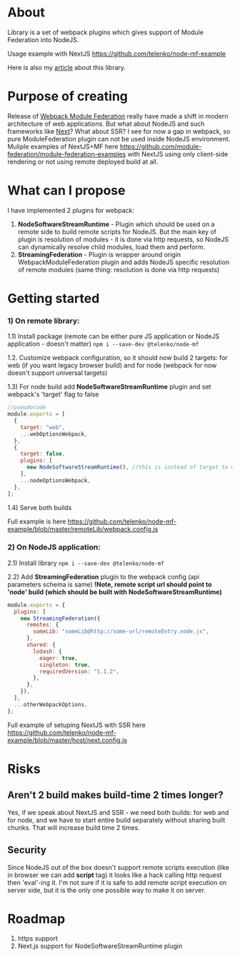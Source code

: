 # About

Library is a set of webpack plugins which gives support of Module Federation into NodeJS.

Usage example with NextJS https://github.com/telenko/node-mf-example

Here is also my [article](https://mangolik931.medium.com/how-i-implemented-module-federation-in-nodejs-and-did-something-wrong-724642c26da5) about this library.

# Purpose of creating

Release of [Webpack Module Federation](https://webpack.js.org/concepts/module-federation/) really have made a shift in modern architecture of web applications. But what about NodeJS and such frameworks like [Next](https://nextjs.org/)? What about SSR? I see for now a gap in webpack, so pure ModuleFederation plugin can not be used inside NodeJS environment. Muliple examples of NextJS+MF here https://github.com/module-federation/module-federation-examples with NextJS using only client-side rendering or not using remote deployed build at all.

# What can I propose

I have implemented 2 plugins for webpack:

1. **NodeSoftwareStreamRuntime** - Plugin which should be used on a remote side to build remote scripts for NodeJS. But the main key of plugin is resolution of modules - it is done via http requests, so NodeJS can dynamically resolve child modules, load them and perform.
2. **StreamingFederation** - Plugin is wrapper around origin WebpackModuleFederation plugin and adds NodeJS specific resolution of remote modules (same thing: resolution is done via http requests)

# Getting started

### 1) On remote library:

1.1) Install package (remote can be either pure JS application or NodeJS application - doesn't matter)
`npm i --save-dev @telenko/node-mf`

1.2. Customize webpack configuration, so it should now build 2 targets: for web (if you want legacy browser build) and for node (webpack for now doesn't support universal targets)

1.3) For node build add **NodeSoftwareStreamRuntime** plugin and set webpack's 'target' flag to false

```js
//pseudocode
module.exports = [
  {
    target: "web",
    ...webOptionsWebpack,
  },
  {
    target: false,
    plugins: [
      new NodeSoftwareStreamRuntime(), //this is instead of target to make it work
    ],
    ...nodeOptionsWebpack,
  },
];
```

1.4) Serve both builds

Full example is here https://github.com/telenko/node-mf-example/blob/master/remoteLib/webpack.config.js

### 2) On NodeJS application:

2.1) Install library
`npm i --save-dev @telenko/node-mf`

2.2) Add **StreamingFederation** plugin to the webpack config (api parameters schema is same)
**!Note, remote script url should point to 'node' build (which should be built with NodeSoftwareStreamRuntime)**

```js
module.exports = {
  plugins: [
    new StreamingFederation({
      remotes: {
        someLib: "someLib@http://some-url/remoteEntry.node.js",
      },
      shared: {
        lodash: {
          eager: true,
          singleton: true,
          requiredVersion: "1.1.2",
        },
      },
    }),
  ],
  ...otherWebpackOptions,
};
```

Full example of setuping NextJS with SSR here https://github.com/telenko/node-mf-example/blob/master/host/next.config.js

# Risks

## Aren't 2 build makes build-time 2 times longer?

Yes, if we speak about NextJS and SSR - we need both builds: for web and for node, and we have to start entire build separately without sharing built chunks. That will increase build time 2 times.

## Security

Since NodeJS out of the box doesn't support remote scripts execution (like in browser we can add **script** tag) it looks like a hack calling http request then 'eval'-ing it. I'm not sure if it is safe to add remote script execution on server side, but it is the only one possible way to make it on server.

# Roadmap

1. https support
2. Next.js support for NodeSoftwareStreamRuntime plugin
